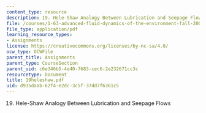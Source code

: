 ```yaml
---
content_type: resource
description: 19. Hele-Shaw Analogy Between Lubrication and Seepage Flows
file: /courses/1-63-advanced-fluid-dynamics-of-the-environment-fall-2002/d935daab62f4e2dc3c5f37dd7f6361c5_19heleshaw.pdf
file_type: application/pdf
learning_resource_types:
- Assignments
license: https://creativecommons.org/licenses/by-nc-sa/4.0/
ocw_type: OCWFile
parent_title: Assignments
parent_type: CourseSection
parent_uid: c6e346b5-4e40-7683-cec6-2e232671cc3c
resourcetype: Document
title: 19heleshaw.pdf
uid: d935daab-62f4-e2dc-3c5f-37dd7f6361c5
---
```

19. Hele-Shaw Analogy Between Lubrication and Seepage Flows